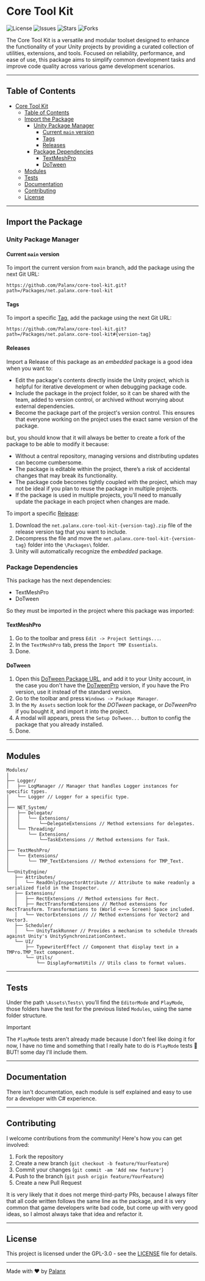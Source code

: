 # Core Tool Kit

![License](https://img.shields.io/github/license/Palanx/core-tool-kit)
![Issues](https://img.shields.io/github/issues/Palanx/core-tool-kit)
![Stars](https://img.shields.io/github/stars/Palanx/core-tool-kit)
![Forks](https://img.shields.io/github/forks/Palanx/core-tool-kit)

The Core Tool Kit is a versatile and modular toolset designed to enhance the functionality of your Unity projects by
providing a curated collection of utilities, extensions, and tools. Focused on reliability, performance, and ease of
use, this package aims to simplify common development tasks and improve code quality across various game development
scenarios.

---

## Table of Contents

<!-- TOC -->
* [Core Tool Kit](#core-tool-kit)
  * [Table of Contents](#table-of-contents)
  * [Import the Package](#import-the-package)
    * [Unity Package Manager](#unity-package-manager)
      * [Current `main` version](#current-main-version)
      * [Tags](#tags)
      * [Releases](#releases)
    * [Package Dependencies](#package-dependencies)
      * [TextMeshPro](#textmeshpro)
      * [DoTween](#dotween)
  * [Modules](#modules)
  * [Tests](#tests)
  * [Documentation](#documentation)
  * [Contributing](#contributing)
  * [License](#license)
<!-- TOC -->

---

## Import the Package

### Unity Package Manager

#### Current `main` version

To import the current version from `main` branch, add the package using the next Git URL:
```
https://github.com/Palanx/core-tool-kit.git?path=/Packages/net.palanx.core-tool-kit
```

#### Tags

To import a specific [Tag](https://github.com/Palanx/core-tool-kit/tags), add the package using the next Git URL:
```
https://github.com/Palanx/core-tool-kit.git?path=/Packages/net.palanx.core-tool-kit#{version-tag}
```

#### Releases

Import a Release of this package as an *embedded* package is a good idea when you want to:
- Edit the package's contents directly inside the Unity project, which is helpful for iterative development or when
debugging package code.
- Include the package in the project folder, so it can be shared with the team, added to version control, or
archived without worrying about external dependencies.
- Become the package part of the project's version control. This ensures that everyone working on the
project uses the exact same version of the package.

but, you should know that it will always be better to create a fork of the package to be able to modify it because:
- Without a central repository, managing versions and distributing updates can become cumbersome.
- The package is editable within the project, there’s a risk of accidental changes that may break its functionality.
- The package code becomes tightly coupled with the project, which may not be ideal if you plan to reuse the package in multiple projects.
- If the package is used in multiple projects, you'll need to manually update the package in each project when changes are made.

To import a specific [Release](https://github.com/Palanx/core-tool-kit/releases):
1. Download the `net.palanx.core-tool-kit-{version-tag}.zip` file of the release version tag that you want to include.
2. Decompress the file and move the `net.palanx.core-tool-kit-{version-tag}` folder into the `\Packages\` folder.
3. Unity will automatically recognize the *embedded* package.


### Package Dependencies

This package has the next dependencies:

- TextMeshPro
- DoTween

So they must be imported in the project where this package was imported:

#### TextMeshPro

1. Go to the toolbar and press `Edit -> Project Settings...`.
2. In the `TextMeshPro` tab, press the `Import TMP Essentials`.
3. Done.

#### DoTween

1. Open this [DoTween Package URL](https://assetstore.unity.com/packages/tools/animation/dotween-hotween-v2-27676), and
add it to your Unity account, in the case you don't have the
[DoTweenPro](https://assetstore.unity.com/packages/tools/visual-scripting/dotween-pro-32416) version, if you have the
Pro version, use it instead of the standard version.
2. Go to the toolbar and press `Windows -> Package Manager`.
3. In the `My Assets` section look for the *DOTween* package, or *DoTweenPro* if you bought it, and import it into the
project.
4. A modal will appears, press the `Setup DoTween...` button to config the package that you already installed.
5. Done.

---

## Modules

``` 
Modules/
│
├── Logger/
│   ├── LogManager // Manager that handles Logger instances for specific types.
│   └── Logger // Logger for a specific type.
│
├── NET_System/
│   ├── Delegate/
│   │   └── Extensions/
│   │       └──DelegateExtensions // Method extensions for delegates.
│   └── Threading/
│       └── Extensions/
│           └──TaskExtensions // Method extensions for Task.
│
├── TextMeshPro/
│   └── Extensions/
│       └── TMP_TextExtensions // Method extensions for TMP_Text.
│
└──UnityEngine/
   ├── Attributes/
   │   └── ReadOnlyInspectorAttribute // Attribute to make readonly a serialized field in the Inspector.
   ├── Extensions/
   │   ├── RectExtensions // Method extensions for Rect.
   │   ├── RectTransformExtensions // Method extensions for RectTransform. Transformations to (World <──> Screen) Space included.
   │   └── VectorExtensions // // Method extensions for Vector2 and Vector3.
   ├── Scheduler/
   │   └── UnityTaskRunner // Provides a mechanism to schedule threads against Unity's UnitySynchronizationContext.
   └── UI/
       ├── TypewriterEffect // Component that display text in a TMPro.TMP_Text component.
       └── Utils/
           └── DisplayFormatUtils // Utils class to format values.
```

---

## Tests

Under the path `\Assets\Tests\` you'll find the `EditorMode` and `PlayMode`, those folders have the test for the
previous listed `Modules`, using the same folder structure.

> [!IMPORTANT]
> The `PlayMode` tests aren't already made because I don't feel like doing it for now, I have no time and something
> that I really hate to do is `PlayMode` tests 🫠 BUT! some day I'll include them.

---

## Documentation

There isn't documentation, each module is self explained and easy to use for a developer with C# experience.

---

## Contributing

I welcome contributions from the community! Here's how you can get involved:

1. Fork the repository
2. Create a new branch (`git checkout -b feature/YourFeature`)
3. Commit your changes (`git commit -am 'Add new feature'`)
4. Push to the branch (`git push origin feature/YourFeature`)
5. Create a new Pull Request

It is very likely that it does not merge third-party PRs, because I always filter that all code written follows the
same line as the package, and it is very common that game developers write bad code, but come up with very good ideas,
so I almost always take that idea and refactor it.

---

## License

This project is licensed under the GPL-3.0 - see the [LICENSE](LICENSE) file for details.

---

Made with ❤️ by [Palanx](https://github.com/Palanx)